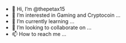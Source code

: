- 👋 Hi, I’m @thepetax15
- 👀 I’m interested in Gaming and Cryptocoin ...
- 🌱 I’m currently learning ...
- 💞️ I’m looking to collaborate on ...
- 📫 How to reach me ...

<!---
thepetax15/thepetax15 is a ✨ special ✨ repository because its `README.md` (this file) appears on your GitHub profile.
You can click the Preview link to take a look at your changes.
--->
